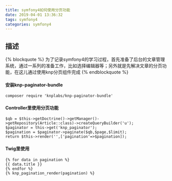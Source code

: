 ```yaml
---
title: symfony4如何使用分页功能
date: 2019-04-01 13:36:32
tags: symfony4 
categories: symfony4
---
```


## 描述
{% blockquote %}
为了记录symfony4的学习过程，首先准备了后台的文章管理系统，通过一系列的准备工作，比如选择编辑器等；另外就是先解决文章的分页功能，在这儿通过使用knp分页组件完成
{% endblockquote %}
#### 安装knp-paginator-bundle
```
composer require 'knplabs/knp-paginator-bundle'
```
#### Controller里使用分页功能
```
$qb = $this->getDoctrine()->getManager()->getRepository(Article::class)->createQueryBuilder('u');
$paginator = this->get('knp_paginator');
$pagination = $paginator->paginate($qb,$page,$limit);
return $this->render('',['pagination'=>$pagination]);
```
#### Twig里使用
```
{% for data in pagination %}
{{ data.title }}
{% endfor %}
{% knp_pagination_render(pagination) %}
```
